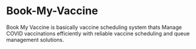 # Book-My-Vaccine
Book My Vaccine is basically vaccine scheduling system thats Manage COVID vaccinations efficiently with reliable vaccine scheduling and queue management solutions.
